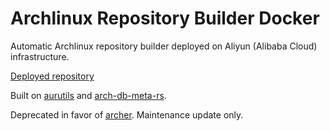 # Archlinux Repository Builder Docker

Automatic Archlinux repository builder deployed on Aliyun (Alibaba Cloud) infrastructure.

[Deployed repository](https://repo.lightquantum.me)

Built on [aurutils](https://github.com/AladW/aurutils) and [arch-db-meta-rs](https://github.com/PhotonQuantum/arch-db-meta-rs).

Deprecated in favor of [archer](https://github.com/PhotonQuantum/archer). Maintenance update only.
